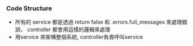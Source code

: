 
### Code Structure
* 所有的 service 都是透過 return false 和 .errors.full_messages 來處理錯誤， controller 都會用這樣的邏輯來處理
* 用service 來架構整個系統, controller負責呼叫service
